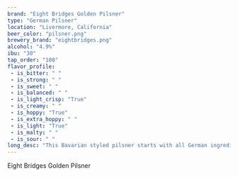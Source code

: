 ```yaml
---
brand: "Eight Bridges Golden Pilsner"
type: "German Pilsner"
location: "Livermore, California"
beer_color: "pilsner.png"
brewery_brand: "eightbridges.png"
alcohol: "4.9%"
ibu: "30"
tap_order: "100"
flavor_profile:
 - is_bitter: " "
 - is_strong: " "
 - is_sweet: " "
 - is_balanced: " "
 - is_light_crisp: "True"
 - is_creamy: " "
 - is_hoppy: "True"
 - is_extra_hoppy: " "
 - is_light: "True"
 - is_malty: " "
 - is_sour: " "
long_desc: "This Bavarian styled pilsner starts with all German ingredients to which is added a bit of noble hop for a little spiciness. The wonderfully malty aroma, that is classic to this style, is balanced with a noble hop character. The beer is crystal clear, straw colored with a brilliant white head."
---
```


Eight Bridges Golden Pilsner